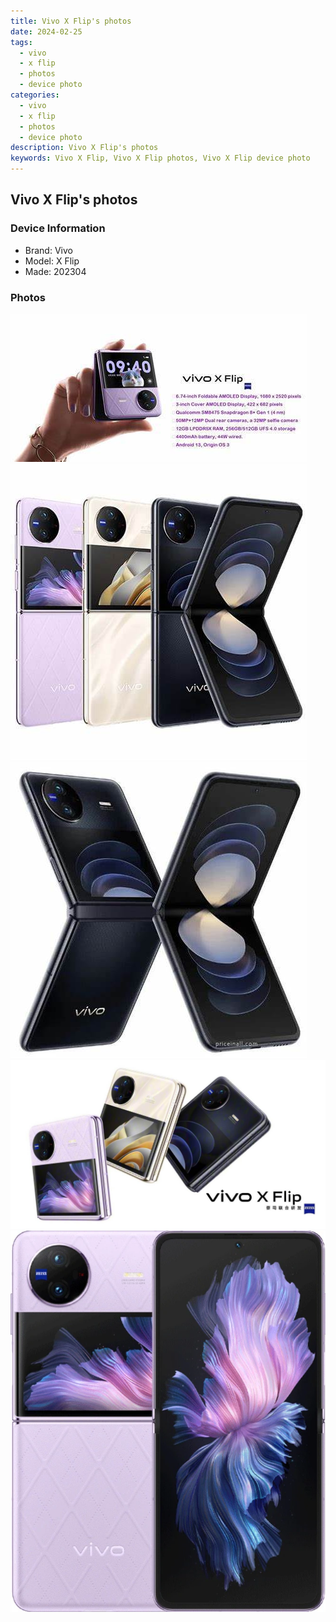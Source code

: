 ```yaml
---
title: Vivo X Flip's photos
date: 2024-02-25
tags: 
  - vivo
  - x flip
  - photos
  - device photo
categories: 
  - vivo
  - x flip
  - photos
  - device photo
description: Vivo X Flip's photos
keywords: Vivo X Flip, Vivo X Flip photos, Vivo X Flip device photo
---
```


## Vivo X Flip's photos

### Device Information

- Brand: Vivo
- Model: X Flip
- Made: 202304

### Photos

![/images/best-assets/devices/vivo/vivo-x-flip/1.jpg](/images/best-assets/devices/vivo/vivo-x-flip/1.jpg)
![/images/best-assets/devices/vivo/vivo-x-flip/2.jpg](/images/best-assets/devices/vivo/vivo-x-flip/2.jpg)
![/images/best-assets/devices/vivo/vivo-x-flip/3.jpg](/images/best-assets/devices/vivo/vivo-x-flip/3.jpg)
![/images/best-assets/devices/vivo/vivo-x-flip/4.jpg](/images/best-assets/devices/vivo/vivo-x-flip/4.jpg)
![/images/best-assets/devices/vivo/vivo-x-flip/5.jpg](/images/best-assets/devices/vivo/vivo-x-flip/5.jpg)
